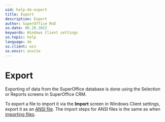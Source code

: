 ```yaml
---
uid: help-de-export
title: Export
description: Export
author: SuperOffice RnD
so.date: 06.29.2022
keywords: Windows Client settings
so.topic: help
language: de
so.client: win
so.envir: onsite
---
```


# Export

Exporting of data from the SuperOffice database is done using the Selection or Reports screens in SuperOffice CRM.

To export a file to import it via the **Import** screen in Windows Client settings, export it as an [ANSI file][1]. The import steps for ANSI files is the same as when [importing files][2].

<!-- Referenced links -->
[1]: import/ansi-files.md
[2]: import/importing-files.md

<!-- Referenced images -->

